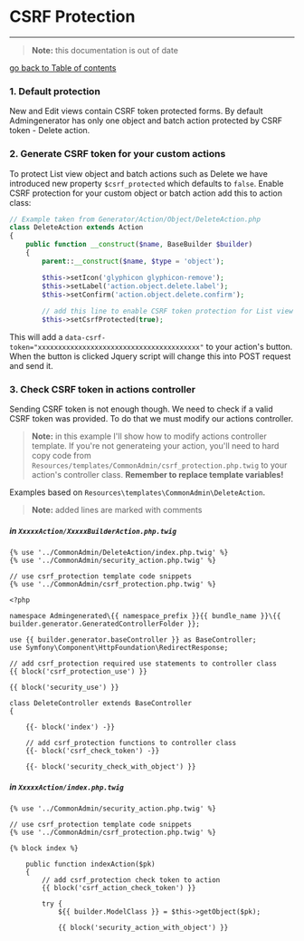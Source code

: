 # CSRF Protection
---------------------------------------

> **Note:** this documentation is out of date


[go back to Table of contents][back-to-index]

[back-to-index]: https://github.com/symfony2admingenerator/AdmingeneratorGeneratorBundle/blob/master/Resources/doc/documentation.md#8-security

### 1. Default protection

New and Edit views contain CSRF token protected forms. By default Admingenerator has only one object and batch action protected by CSRF token - Delete action. 

### 2. Generate CSRF token for your custom actions

To protect List view object and batch actions such as Delete we have introduced new property `$csrf_protected` which defaults to `false`. Enable CSRF protection for your custom object or batch action add this to action class:

```php
// Example taken from Generator/Action/Object/DeleteAction.php
class DeleteAction extends Action
{
    public function __construct($name, BaseBuilder $builder)
    {
        parent::__construct($name, $type = 'object');

        $this->setIcon('glyphicon glyphicon-remove');
        $this->setLabel('action.object.delete.label');
        $this->setConfirm('action.object.delete.confirm');
        
        // add this line to enable CSRF token protection for List view
        $this->setCsrfProtected(true);
```

This will add a `data-csrf-token="xxxxxxxxxxxxxxxxxxxxxxxxxxxxxxxxxxxxxxxx"` to your action's button. When the button is clicked Jquery script will change this into POST request and send it.

### 3. Check CSRF token in actions controller

Sending CSRF token is not enough though. We need to check if a valid CSRF token was provided. To do that we must modify our actions controller.

> **Note:** in this example I'll show how to modify actions controller template. If you're not generateing your action, you'll need to hard copy code from `Resources/templates/CommonAdmin/csrf_protection.php.twig` to your action's controller class. **Remember to replace template variables!**

Examples based on `Resources\templates\CommonAdmin\DeleteAction`.

> **Note:** added lines are marked with comments

##### in `XxxxxAction/XxxxxBuilderAction.php.twig`

```html+django
{% use '../CommonAdmin/DeleteAction/index.php.twig' %}
{% use '../CommonAdmin/security_action.php.twig' %}

// use csrf_protection template code snippets
{% use '../CommonAdmin/csrf_protection.php.twig' %}

<?php

namespace Admingenerated\{{ namespace_prefix }}{{ bundle_name }}\{{ builder.generator.GeneratedControllerFolder }};

use {{ builder.generator.baseController }} as BaseController;
use Symfony\Component\HttpFoundation\RedirectResponse;

// add csrf_protection required use statements to controller class
{{ block('csrf_protection_use') }}

{{ block('security_use') }}

class DeleteController extends BaseController
{

    {{- block('index') -}}

    // add csrf_protection functions to controller class
    {{- block('csrf_check_token') -}}

    {{- block('security_check_with_object') }}
```

##### in `XxxxxAction/index.php.twig`

```html+django
{% use '../CommonAdmin/security_action.php.twig' %}

// use csrf_protection template code snippets
{% use '../CommonAdmin/csrf_protection.php.twig' %}

{% block index %}

    public function indexAction($pk)
    {
        // add csrf_protection check token to action
        {{ block('csrf_action_check_token') }}
    
        try {
            ${{ builder.ModelClass }} = $this->getObject($pk);

            {{ block('security_action_with_object') }}
```
